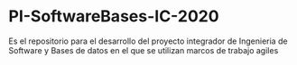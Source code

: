 # PI-SoftwareBases-IC-2020
Es el repositorio para el desarrollo del proyecto integrador de Ingenieria de Software y Bases de datos en el que se utilizan marcos de trabajo agiles 
